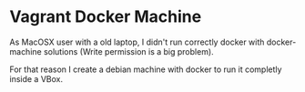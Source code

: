 # Vagrant Docker Machine

As MacOSX user with a old laptop, I didn't run correctly docker with docker-machine solutions (Write permission is a big problem).

For that reason I create a debian machine with docker to run it completly inside a VBox. 
